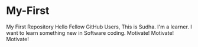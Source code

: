 # My-First
My First Repository
Hello Fellow GitHub Users,
  This is Sudha. I'm a learner. I want to learn something new in Software coding. 
  Motivate! Motivate! Motivate!
  

